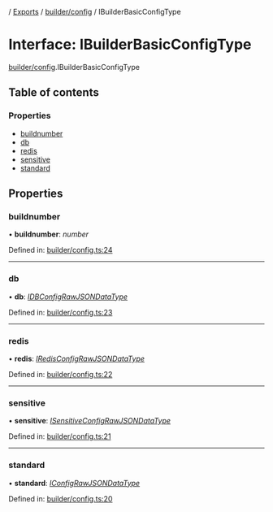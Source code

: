 [](../README.md) / [Exports](../modules.md) / [builder/config](../modules/builder_config.md) / IBuilderBasicConfigType

# Interface: IBuilderBasicConfigType

[builder/config](../modules/builder_config.md).IBuilderBasicConfigType

## Table of contents

### Properties

- [buildnumber](builder_config.ibuilderbasicconfigtype.md#buildnumber)
- [db](builder_config.ibuilderbasicconfigtype.md#db)
- [redis](builder_config.ibuilderbasicconfigtype.md#redis)
- [sensitive](builder_config.ibuilderbasicconfigtype.md#sensitive)
- [standard](builder_config.ibuilderbasicconfigtype.md#standard)

## Properties

### buildnumber

• **buildnumber**: *number*

Defined in: [builder/config.ts:24](https://github.com/onzag/itemize/blob/0e9b128c/builder/config.ts#L24)

___

### db

• **db**: [*IDBConfigRawJSONDataType*](config.idbconfigrawjsondatatype.md)

Defined in: [builder/config.ts:23](https://github.com/onzag/itemize/blob/0e9b128c/builder/config.ts#L23)

___

### redis

• **redis**: [*IRedisConfigRawJSONDataType*](config.iredisconfigrawjsondatatype.md)

Defined in: [builder/config.ts:22](https://github.com/onzag/itemize/blob/0e9b128c/builder/config.ts#L22)

___

### sensitive

• **sensitive**: [*ISensitiveConfigRawJSONDataType*](config.isensitiveconfigrawjsondatatype.md)

Defined in: [builder/config.ts:21](https://github.com/onzag/itemize/blob/0e9b128c/builder/config.ts#L21)

___

### standard

• **standard**: [*IConfigRawJSONDataType*](config.iconfigrawjsondatatype.md)

Defined in: [builder/config.ts:20](https://github.com/onzag/itemize/blob/0e9b128c/builder/config.ts#L20)
